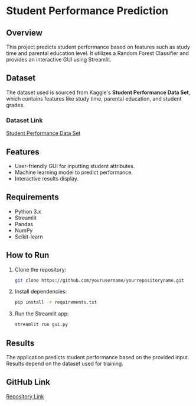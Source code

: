
# Student Performance Prediction

## Overview
This project predicts student performance based on features such as study time and parental education level. It utilizes a Random Forest Classifier and provides an interactive GUI using Streamlit.

## Dataset
The dataset used is sourced from Kaggle's **Student Performance Data Set**, which contains features like study time, parental education, and student grades.

### Dataset Link
[Student Performance Data Set](https://www.kaggle.com/datasets/uciml/student-alcohol-consumption)

## Features
- User-friendly GUI for inputting student attributes.
- Machine learning model to predict performance.
- Interactive results display.

## Requirements
- Python 3.x
- Streamlit
- Pandas
- NumPy
- Scikit-learn

## How to Run
1. Clone the repository:
   ```bash
   git clone https://github.com/yourusername/yourrepositoryname.git
   ```
2. Install dependencies:
   ```bash
   pip install -r requirements.txt
   ```
3. Run the Streamlit app:
   ```bash
   streamlit run gui.py
   ```

## Results
The application predicts student performance based on the provided input. Results depend on the dataset used for training.

## GitHub Link
[Repository Link](https://github.com/yourusername/yourrepositoryname)
